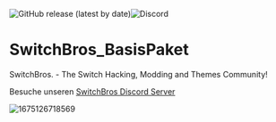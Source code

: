 <img alt="GitHub release (latest by date)" src="https://img.shields.io/github/v/release/Switch-Bros/SwitchBros_BasisPaket?label=Version&logo=Version&style=plastic"><img alt="Discord" src="https://img.shields.io/discord/322458533880659969?label=Discord&style=plastic">
# SwitchBros_BasisPaket
SwitchBros. - The Switch Hacking, Modding and Themes Community!

Besuche unseren [SwitchBros Discord Server](https://discord.gg/aygcJ35)

![1675126718569](https://user-images.githubusercontent.com/13203024/215631767-8a2f5636-c273-4987-b61f-caa6b8b17cd4.png)

